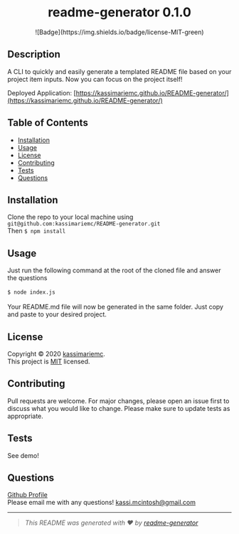 
  <h1 style="text-align: center"> readme-generator 0.1.0 </h1>
  <div style="text-align: center">![Badge](https://img.shields.io/badge/license-MIT-green)</div>

  ## Description

  A CLI to quickly and easily generate a templated README file based on your project item inputs. Now you can focus on the project itself!

  Deployed Application: [https://kassimariemc.github.io/README-generator/](https://kassimariemc.github.io/README-generator/)

  ## Table of Contents

  * [Installation](#installation)
  * [Usage](#usage)
  * [License](#license)
  * [Contributing](#contributing)
  * [Tests](#tests)
  * [Questions](#questions)
  
  ## Installation

  Clone the repo to your local machine using `git@github.com:kassimariemc/README-generator.git`<br>Then `$ npm install`

  ## Usage

  Just run the following command at the root of the cloned file and answer the questions<br><br>`$ node index.js`<br><br>Your README.md file will now be generated in the same folder. Just copy and paste to your desired project.

  ## License

  Copyright &#169; 2020 [kassimariemc](https://github.com/kassimariemc).<br>
  This project is [MIT](https://choosealicense.com/licenses/MIT/) licensed.
  
  ## Contributing

  Pull requests are welcome. For major changes, please open an issue first to discuss what you would like to change.  Please make sure to update tests as appropriate.

  ## Tests

  See demo!

  ## Questions

  [Github Profile](https://github.com/kassimariemc)<br>
  Please email me with any questions! <kassi.mcintosh@gmail.com>

  _____________________________________________________
  > *This README was generated with &hearts; by [readme-generator](https://github.com/kassimariemc/README-generator)*

